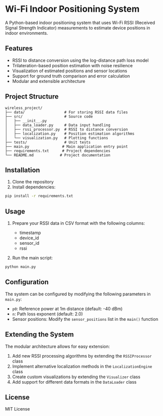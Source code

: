 # Wi-Fi Indoor Positioning System

A Python-based indoor positioning system that uses Wi-Fi RSSI (Received Signal Strength Indicator) measurements to estimate device positions in indoor environments.

## Features

- RSSI to distance conversion using the log-distance path loss model
- Trilateration-based position estimation with noise resilience
- Visualization of estimated positions and sensor locations
- Support for ground truth comparison and error calculation
- Modular and extensible architecture

## Project Structure

```
wireless_project/
├── data/                  # For storing RSSI data files
├── src/                   # Source code
│   ├── __init__.py
│   ├── data_loader.py     # Data input handling
│   ├── rssi_processor.py  # RSSI to distance conversion
│   ├── localization.py    # Position estimation algorithms
│   └── visualization.py   # Plotting functions
├── tests/                 # Unit tests
├── main.py               # Main application entry point
├── requirements.txt      # Project dependencies
└── README.md            # Project documentation
```

## Installation

1. Clone the repository
2. Install dependencies:

```bash
pip install -r requirements.txt
```

## Usage

1. Prepare your RSSI data in CSV format with the following columns:

   - timestamp
   - device_id
   - sensor_id
   - rssi

2. Run the main script:

```bash
python main.py
```

## Configuration

The system can be configured by modifying the following parameters in `main.py`:

- `p0`: Reference power at 1m distance (default: -40 dBm)
- `n`: Path loss exponent (default: 2.0)
- Sensor positions: Modify the `sensor_positions` list in the `main()` function

## Extending the System

The modular architecture allows for easy extension:

1. Add new RSSI processing algorithms by extending the `RSSIProcessor` class
2. Implement alternative localization methods in the `LocalizationEngine` class
3. Create custom visualizations by extending the `Visualizer` class
4. Add support for different data formats in the `DataLoader` class

## License

MIT License
